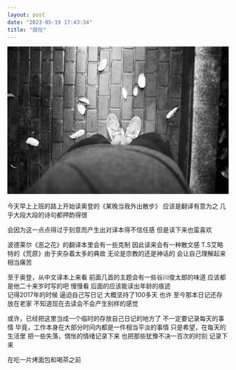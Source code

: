 ```yaml
---
layout: post
date: "2023-05-19 17:43:34"
title: "就在"
---
```

<img alt="foot" src="/assets/posts/foot.jpg" class="post-image black"/>

今天早上上班的路上开始读奥登的《某晚当我外出散步》
应该是翻译有意为之
几乎大段大段的诗句都押韵得很

会因为这一点点得过于刻意而产生出对译本得不信任感
但是读下来也蛮喜欢

波德莱尔《恶之花》的翻译本里会有一些克制
因此读来会有一种散文感
T.S艾略特的《荒原》由于夹杂着太多的典故
无论是宗教的还是神话的
会让自己理解起来相当痛苦

至于奥登，从中文译本上来看
前面几首的主题会有一些谷川俊太郎的味道
应该都是他二十来岁时写的吧
慢慢看
后面的应该能读出年龄的痕迹
<br>
记得2017年的时候
逼迫自己写日记
大概坚持了100多天
也许
至今那本日记还存放在老家
不知道现在去读会不会产生别样的感觉

或许，已经把这里当成一个临时的存放自己日记的地方了
不一定要记录每天的事情
毕竟，工作本身在大部分时间内都是一件相当平淡的事情
只是希望，在每天的生活里
把一些失落，惆怅的情绪记录下来
也把那些犹豫不决一百次的时刻
记录下来

在吃一片烤面包和喝茶之前